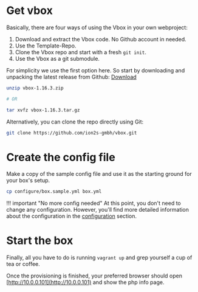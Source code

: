 # Get vbox
Basically, there are four ways of using the Vbox in your own webproject:
1. Download and extract the Vbox code. No Github account in needed.
1. Use the Template-Repo.
1. Clone the Vbox repo and start with a fresh `git init`.
1. Use the Vbox as a git submodule.

For simplicity we use the first option here.
So start by downloading and unpacking the latest release from Github:
[Download](https://github.com/ion2s-gmbh/vbox/releases)

```bash
unzip vbox-1.16.3.zip

# OR

tar xvfz vbox-1.16.3.tar.gz
```

Alternatively, you can clone the repo directly using Git:
```bash
git clone https://github.com/ion2s-gmbh/vbox.git
```

# Create the config file
Make a copy of the sample config file and use it as the starting ground for your
box's setup.

```bash
cp configure/box.sample.yml box.yml
```

!!! important "No more config needed"
    At this point, you don't need to change any configuration.
    However, you'll find more detailed information about the configuration in the [configuration](configuration.md) section.

# Start the box
Finally, all you have to do is running `vagrant up` and grep yourself a cup of
tea or coffee.

Once the provisioning is finished, your preferred browser should open
[http://10.0.0.101](http://10.0.0.101) and show the php info page.
